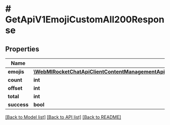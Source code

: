 # # GetApiV1EmojiCustomAll200Response

## Properties

Name | Type | Description | Notes
------------ | ------------- | ------------- | -------------
**emojis** | [**\WebMIRocketChatApiClientContentManagementApi\Model\GetApiV1EmojiCustomAll200ResponseEmojisInner[]**](GetApiV1EmojiCustomAll200ResponseEmojisInner.md) |  | [optional]
**count** | **int** |  | [optional]
**offset** | **int** |  | [optional]
**total** | **int** |  | [optional]
**success** | **bool** |  | [optional]

[[Back to Model list]](../../README.md#models) [[Back to API list]](../../README.md#endpoints) [[Back to README]](../../README.md)

